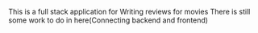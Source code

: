 This is a full stack application for Writing reviews for movies
There is still some work to do in here(Connecting backend and frontend)
